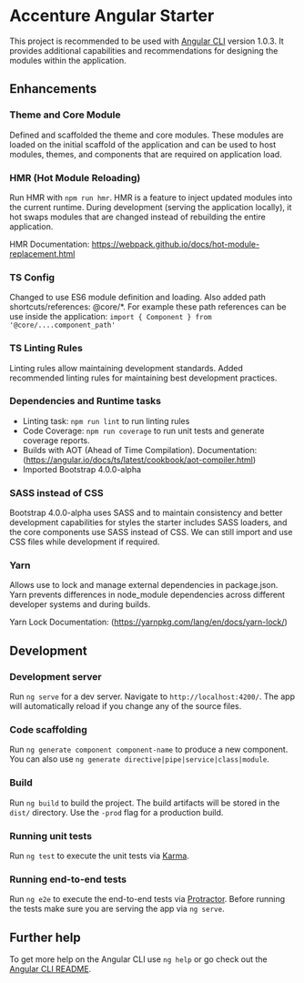 # Accenture Angular Starter

This project is recommended to be used with [Angular CLI](https://github.com/angular/angular-cli) version 1.0.3. It provides additional capabilities and recommendations for designing the modules within the application.

## Enhancements

### Theme and Core Module
Defined and scaffolded the theme and core modules. These modules are loaded on the initial scaffold of the application and can be used to host modules, themes, and components that are required on application load.

### HMR (Hot Module Reloading)
Run HMR with `npm run hmr`.
HMR is a feature to inject updated modules into the current runtime. During development (serving the application locally), it hot swaps modules that are changed instead of rebuilding the entire application. 

HMR Documentation: https://webpack.github.io/docs/hot-module-replacement.html

### TS Config
Changed to use ES6 module definition and loading. Also added path shortcuts/references: @core/*. For example these path references can be use inside the application: `import { Component } from '@core/....component_path'`

### TS Linting Rules
Linting rules allow maintaining development standards. Added recommended linting rules for maintaining best development practices.

### Dependencies and Runtime tasks
* Linting task: `npm run lint` to run linting rules
* Code Coverage: `npm run coverage` to run unit tests and generate coverage reports.
* Builds with AOT (Ahead of Time Compilation). Documentation: (https://angular.io/docs/ts/latest/cookbook/aot-compiler.html)
* Imported Bootstrap 4.0.0-alpha

### SASS instead of CSS
Bootstrap 4.0.0-alpha uses SASS and to maintain consistency and better development capabilities for styles the starter includes SASS loaders, and the core components use SASS instead of CSS. We can still import and use CSS files while development if required.

### Yarn 
Allows use to lock and manage external dependencies in package.json. Yarn prevents differences in node_module dependencies across different developer systems and during builds. 

Yarn Lock Documentation: (https://yarnpkg.com/lang/en/docs/yarn-lock/)

## Development

### Development server

Run `ng serve` for a dev server. Navigate to `http://localhost:4200/`. The app will automatically reload if you change any of the source files.

### Code scaffolding

Run `ng generate component component-name` to produce a new component. You can also use `ng generate directive|pipe|service|class|module`.

### Build

Run `ng build` to build the project. The build artifacts will be stored in the `dist/` directory. Use the `-prod` flag for a production build.

### Running unit tests

Run `ng test` to execute the unit tests via [Karma](https://karma-runner.github.io).

### Running end-to-end tests

Run `ng e2e` to execute the end-to-end tests via [Protractor](http://www.protractortest.org/).
Before running the tests make sure you are serving the app via `ng serve`.

## Further help

To get more help on the Angular CLI use `ng help` or go check out the [Angular CLI README](https://github.com/angular/angular-cli/blob/master/README.md).
